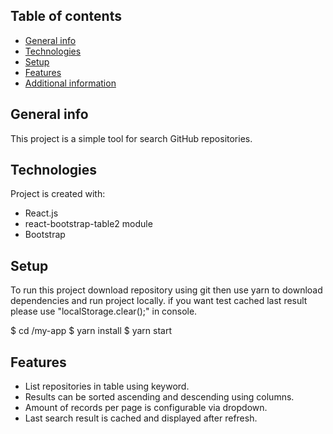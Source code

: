 ## Table of contents
* [General info](#general-info)
* [Technologies](#technologies)
* [Setup](#setup)
* [Features](#features)
* [Additional information](#info)

## General info
This project is a simple tool for search GitHub repositories.
	
## Technologies
Project is created with:
* React.js
* react-bootstrap-table2 module
* Bootstrap
	
## Setup
To run this project download repository using git then use yarn to download dependencies and run project locally.
if you want test cached last result please use "localStorage.clear();" in console.

$ cd /my-app
$ yarn install
$ yarn start
	
## Features
* List repositories in table using keyword.
* Results can be sorted ascending and descending using columns.
* Amount of records per page is configurable via dropdown.
* Last search result is cached and displayed after refresh.
